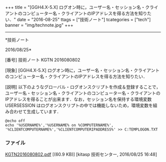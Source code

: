 ﻿+++
title = "[GGH4.X-5.X] ログオン時に，ユーザー名・セッション名・クライアントのコンピューター名・クライアントのIPアドレスを得る方法を知りたい．"
date = "2016-08-25"
ttags = ["技術ノート"]
tcategories = ["tech"]
banner = "img/technote.jpg"
+++

-----------------------------------------------------------------------------------------------------------------------------

*技術ノート

2016/08/25*


[番号]
技術ノート KGTN 2016080802

[現象]
[GGH4.X-5.X]
ログオン時に，ユーザー名・セッション名・クライアントのコンピューター名・クライアントのIPアドレスを得る方法を知りたい．

[説明]
以下のようなグローバル・ログオンスクリプトを作成＆登録することで，ユーザー名・セッション名・クライアントのコンピューター名・クライアントのIPアドレスを得ることが出来ます．なお，セッション名を保持する環境変数
USERSESSION
はログオンスクリプトの中では機能しないため，環境変数を組み合わせて生成しています．

    @echo off
    echo '%USERNAME%','%USERNAME% on %COMPUTERNAME%',
    '%CLIENTCOMPUTERNAME%','%CLIENTCOMPUTERIPADDRESS%' >> C:TEMPLOGON.TXT


### ファイル

 
 


[KGTN2016080802.pdf](http://techreport.kitasp.net/attachments/download/2932/KGTN2016080802.pdf)
 [(60.9 KB)] [kitasp 技術センター, 2016/08/25
16:48]


 


 

